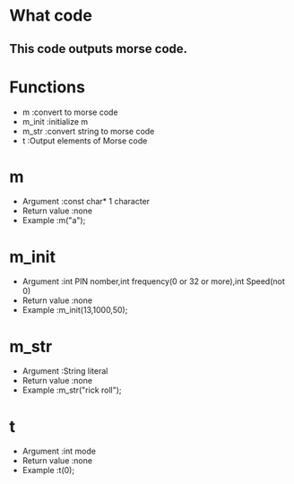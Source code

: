 # What code  
## This code outputs morse code.  
  
# Functions  
- m             :convert to morse code
- m_init        :initialize m
- m_str         :convert string to morse code
- t             :Output elements of Morse code
  
# m
- Argument      :const char* 1 character
- Return value  :none
- Example       :m("a");

# m_init
- Argument      :int PIN nomber,int frequency(0 or 32 or more),int Speed(not 0)
- Return value  :none
- Example       :m_init(13,1000,50);

# m_str
- Argument      :String literal
- Return value  :none
- Example       :m_str("rick roll");

# t
- Argument      :int mode
- Return value  :none
- Example       :t(0);
